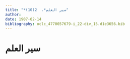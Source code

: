 ```yaml
---
title: "*سير العلم*.  2(10)"
author: 
date: 1907-02-14
bibliography: oclc_4770057679-i_22-div_15.d1e3656.bib
---
```




#  سير العلم 

